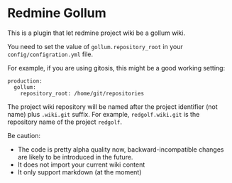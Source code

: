 Redmine Gollum
==============

This is a plugin that let redmine project wiki be a gollum wiki.

You need to set the value of `gollum.repository_root` in your `config/configration.yml` file.

For example, if you are using gitosis, this might be a good working setting:

    production:
      gollum:
        repository_root: /home/git/repositories

The project wiki repository will be named after the project identifier
(not name) plus `.wiki.git` suffix.  For example, `redgolf.wiki.git`
is the repository name of the project `redgolf`.

Be caution:

- The code is pretty alpha quality now, backward-incompatible changes
  are likely to be introduced in the future.
- It does not import your current wiki content
- It only support markdown (at the moment)


